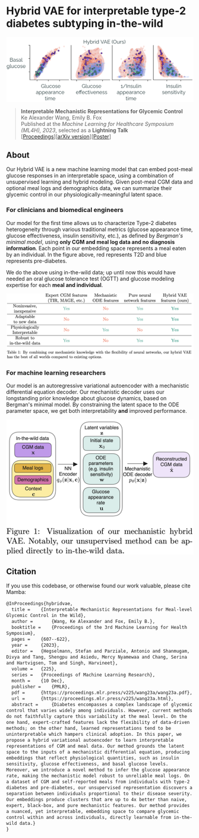 # Hybrid VAE for interpretable type-2 diabetes subtyping in-the-wild

![](assets/embedding.png)

> **Interpretable Mechanistic Representations for Glycemic Control**\
> Ke Alexander Wang, Emily B. Fox \
> Published at the *Machine Learning for Healthcare Symposium (ML4H), 2023*, selected as a **Lightning Talk** \
> [[Proceedings](https://proceedings.mlr.press/v225/wang23a.html)][[arXiv version](https://arxiv.org/abs/2312.03344)][[Poster](./assets/poster.pdf)]

## About

Our Hybrid VAE is a new machine learning model that can embed post-meal glucose responses in an interpretable space, using a combination of unsupervised learning and hybrid modeling. Given post-meal CGM data and optional meal logs and demographics data, we can summarize their glycemic control in our physiologically-meaningful latent space.

### For clinicians and biomedical engineers
Our model for the first time allows us to characterize Type-2 diabetes heterogeneity through various traditional metrics (glucose appearance time, glucose effectiveness, insulin sensitivity, etc.), as defined by *Bergman's minimal model*, using **only CGM and meal log data and no diagnosis information**. Each point in our embedding space represents a meal eaten by an individual. In the figure above, red represents T2D and blue represents pre-diabetes.

We do the above using in-the-wild data; up until now this would have needed an oral glucose tolerance test (OGTT) and glucose modeling expertise for each **meal and individual**.

![](assets/comparisons.png)

### For machine learning researchers
Our model is an autoregressive variational autoencoder with a mechanistic differential equation decoder.
Our mechanistic decoder uses our longstanding prior knowledge about glucose dynamics, based on Bergman's minimal model. By constraining the latent space to the ODE parameter space, we get both interpretability **and** improved performance.

![](assets/model_figure.png)

## Citation

If you use this codebase, or otherwise found our work valuable, please cite Mamba:
```
@InProceedings{hybridvae,
  title = 	 {Interpretable Mechanistic Representations for Meal-level Glycemic Control in the Wild},
  author =       {Wang, Ke Alexander and Fox, Emily B.},
  booktitle = 	 {Proceedings of the 3rd Machine Learning for Health Symposium},
  pages = 	 {607--622},
  year = 	 {2023},
  editor = 	 {Hegselmann, Stefan and Parziale, Antonio and Shanmugam, Divya and Tang, Shengpu and Asiedu, Mercy Nyamewaa and Chang, Serina and Hartvigsen, Tom and Singh, Harvineet},
  volume = 	 {225},
  series = 	 {Proceedings of Machine Learning Research},
  month = 	 {10 Dec},
  publisher =    {PMLR},
  pdf = 	 {https://proceedings.mlr.press/v225/wang23a/wang23a.pdf},
  url = 	 {https://proceedings.mlr.press/v225/wang23a.html},
  abstract = 	 {Diabetes encompasses a complex landscape of glycemic control that varies widely among individuals. However, current methods do not faithfully capture this variability at the meal level. On the one hand, expert-crafted features lack the flexibility of data-driven methods; on the other hand, learned representations tend to be uninterpretable which hampers clinical adoption. In this paper, we propose a hybrid variational autoencoder to learn interpretable representations of CGM and meal data. Our method grounds the latent space to the inputs of a mechanistic differential equation, producing embeddings that reflect physiological quantities, such as insulin sensitivity, glucose effectiveness, and basal glucose levels. Moreover, we introduce a novel method to infer the glucose appearance rate, making the mechanistic model robust to unreliable meal logs. On a dataset of CGM and self-reported meals from individuals with type-2 diabetes and pre-diabetes, our unsupervised representation discovers a separation between individuals proportional to their disease severity. Our embeddings produce clusters that are up to 4x better than naive, expert, black-box, and pure mechanistic features. Our method provides a nuanced, yet interpretable, embedding space to compare glycemic control within and across individuals, directly learnable from in-the-wild data.}
}
```
